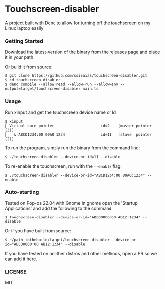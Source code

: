 # Touchscreen-disabler

A project built with Deno to allow for turning off the touchscreen on my Linux laptop easily

### Getting Started

Download the latest-version of the binary from the [releases](https://github.com/ssisaias/touchscreen-disabler/releases) page and place it in your path.

Or build it from source:

```
$ git clone https://github.com/ssisaias/touchscreen-disabler.git
$ cd touchscreen-disabler
$ deno compile --allow-read --allow-run --allow-env --output=target/touchscreen-disabler main.ts
```

### Usage
Run xinput and get the touchscreen device name or Id
```
$ xinput
⎡ Virtual core pointer                     id=2    [master pointer  (3)]
⎜   ↳ ABCD1234:00 00A0:1234                id=11   [slave  pointer  (2)]
```


To run the program, simply run the binary from the command line:
```
$ ./touchscreen-disabler --device-or-id=11 --disable
```

To re-enable the touchscreen, run with the `--enable` flag:
```
$ ./touchscreen-disabler --device-or-id="ABCD1234:00 00A0:1234" --enable
```

### Auto-starting
Tested on Pop-os 22.04 with Gnome
In gnome open the 'Startup Applications' and add the following to the command:
```
$ touchscreen-disabler --device-or-id="ABCD0000:00 AB12:1234" --disable
```

Or if you have built from source:

```
$ ~/path_tothebuild/target/touchscreen-disabler --device-or-id="ABCD0000:00 AB12:1234" --disable
```

If you have tested on another distros and other methods, open a PR so we can add it here.

### LICENSE
MIT